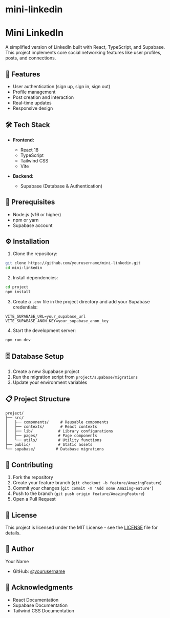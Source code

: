 # mini-linkedin
# Mini LinkedIn

A simplified version of LinkedIn built with React, TypeScript, and Supabase. This project implements core social networking features like user profiles, posts, and connections.

## 🚀 Features

- User authentication (sign up, sign in, sign out)
- Profile management
- Post creation and interaction
- Real-time updates
- Responsive design

## 🛠️ Tech Stack

- **Frontend:**
  - React 18
  - TypeScript
  - Tailwind CSS
  - Vite

- **Backend:**
  - Supabase (Database & Authentication)

## 📝 Prerequisites

- Node.js (v16 or higher)
- npm or yarn
- Supabase account

## ⚙️ Installation

1. Clone the repository:
```bash
git clone https://github.com/yourusername/mini-linkedin.git
cd mini-linkedin
```

2. Install dependencies:
```bash
cd project
npm install
```

3. Create a `.env` file in the project directory and add your Supabase credentials:
```env
VITE_SUPABASE_URL=your_supabase_url
VITE_SUPABASE_ANON_KEY=your_supabase_anon_key
```

4. Start the development server:
```bash
npm run dev
```

## 🗄️ Database Setup

1. Create a new Supabase project
2. Run the migration script from `project/supabase/migrations`
3. Update your environment variables

## 📋 Project Structure

```
project/
├── src/
│   ├── components/     # Reusable components
│   ├── contexts/       # React contexts
│   ├── lib/           # Library configurations
│   ├── pages/         # Page components
│   └── utils/         # Utility functions
├── public/            # Static assets
└── supabase/         # Database migrations
```

## 🤝 Contributing

1. Fork the repository
2. Create your feature branch (`git checkout -b feature/AmazingFeature`)
3. Commit your changes (`git commit -m 'Add some AmazingFeature'`)
4. Push to the branch (`git push origin feature/AmazingFeature`)
5. Open a Pull Request

## 📄 License

This project is licensed under the MIT License - see the [LICENSE](LICENSE) file for details.

## 👤 Author

Your Name
- GitHub: [@yourusername](https://github.com/yourusername)

## 🙏 Acknowledgments

- React Documentation
- Supabase Documentation
- Tailwind CSS Documentation

